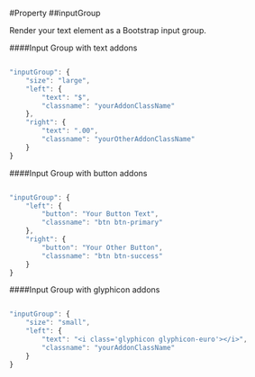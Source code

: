 #Property
##inputGroup

Render your text element as a Bootstrap input group.

####Input Group with text addons

```javascript

"inputGroup": {
    "size": "large",
    "left": {
        "text": "$",
        "classname": "yourAddonClassName"
    },
    "right": {
        "text": ".00",
        "classname": "yourOtherAddonClassName"
    }
}

```

####Input Group with button addons

```javascript

"inputGroup": {
    "left": {
        "button": "Your Button Text",
        "classname": "btn btn-primary"
    },
    "right": {
        "button": "Your Other Button",
        "classname": "btn btn-success"
    }
}

```

####Input Group with glyphicon addons

```javascript

"inputGroup": {
    "size": "small",
    "left": {
        "text": "<i class='glyphicon glyphicon-euro'></i>",
        "classname": "yourAddonClassName"
    }
}

```